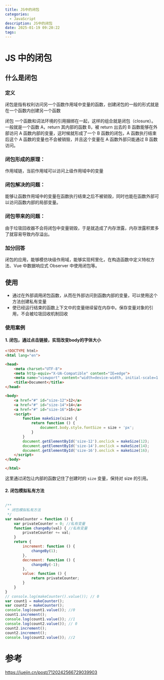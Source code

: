 ```yaml
---
title: JS中的闭包
categories:
  - JavaScript
description: JS中的闭包
date: 2025-01-19 09:20:22
tags:
---
```


# JS 中的闭包

## 什么是闭包

### 定义

闭包是指有权利访问另一个函数作用域中变量的函数，创建闭包的一般的形式就是在一个函数内创建另一个函数

闭包 一个函数和词法环境的引用捆绑在一起，这样的组合就是闭包（closure）。一般就是一个函数 A，return 其内部的函数 B，被 return 出去的 B 函数能够在外部访问 A 函数内部的变量，这时候就形成了一个 B 函数的闭包，A 函数执行结束后这个 A 函数的变量也不会被销毁，并且这个变量在 A 函数外部只能通过 B 函数访问。

### 闭包形成的原理：

作用域链，当前作用域可以访问上级作用域中的变量

### 闭包解决的问题：

能够让函数作用域中的变量在函数执行结束之后不被销毁，同时也能在函数外部可以访问函数内部的局部变量。

### 闭包带来的问题：

由于垃圾回收器不会将闭包中变量销毁，于是就造成了内存泄露，内存泄露积累多了就容易导致内存溢出。

### 加分回答

闭包的应用，能够模仿块级作用域，能够实现柯里化，在构造函数中定义特权方法、Vue 中数据响应式 Observer 中使用闭包等。

## 使用

- 通过在外部调用闭包函数，从而在外部访问到函数内部的变量，可以使用这个方法创建私有变量
- 使已经运行结束的函数上下文中的变量继续留在内存中。保存变量对象的引用，不会被垃圾回收机制回收

### 使用案例

#### 1. 闭包，通过点击链接，实现改变body的字体大小

```html
<!DOCTYPE html>
<html lang="en">

<head>
    <meta charset="UTF-8">
    <meta http-equiv="X-UA-Compatible" content="IE=edge">
    <meta name="viewport" content="width=device-width, initial-scale=1.0">
    <title>Document</title>
</head>

<body>
    <a href="#" id="size-12">12</a>
    <a href="#" id="size-14">14</a>
    <a href="#" id="size-16">16</a>
    <script>
        function makeSize(size) {
            return function () {
                document.body.style.fontSize = size + 'px';
            }
        }
        document.getElementById('size-12').onclick = makeSize(12);
        document.getElementById('size-14').onclick = makeSize(14);
        document.getElementById('size-16').onclick = makeSize(16);
    </script>
</body>

</html>

```

这里通过闭包让内部的函数记住了创建时的 `size` 变量，保持对 size 的引用。

#### 2. 闭包模拟私有方法

```js

/**
 * 闭包模拟私有方法
 */
var makeCounter = function () {
    var privateCounter = 0; //私有变量
    function changeBy(val) { //私有变量
        privateCounter += val;
    }
    return {
        increment: function () {
            changeBy(1);
        },
        decrement: function () {
            changeBy(-1);
        },
        value: function () {
            return privateCounter;
        }
    }
}
// console.log(makeCounter().value()); // 0
var count1 = makeCounter();
var count2 = makeCounter();
console.log(count1.value()); //0
count1.increment();
console.log(count1.value()); //1
console.log(count2.value()); // 0
count2.increment();
count2.increment();
console.log(count2.value()); //2

```


# 参考

https://juejin.cn/post/7120242566729039903
